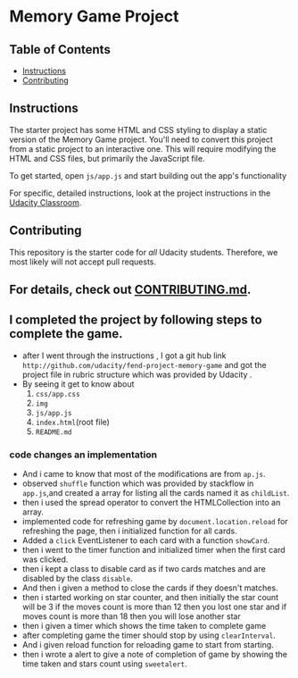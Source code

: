 # Memory Game Project

## Table of Contents

* [Instructions](#instructions)
* [Contributing](#contributing)

## Instructions

The starter project has some HTML and CSS styling to display a static version of the Memory Game project. You'll need to convert this project from a static project to an interactive one. This will require modifying the HTML and CSS files, but primarily the JavaScript file.

To get started, open `js/app.js` and start building out the app's functionality

For specific, detailed instructions, look at the project instructions in the [Udacity Classroom](https://classroom.udacity.com/me).

## Contributing

This repository is the starter code for _all_ Udacity students. Therefore, we most likely will not accept pull requests.

For details, check out [CONTRIBUTING.md](CONTRIBUTING.md).
--------------------
## I completed  the project by following steps to complete the game.
+ after I went through the instructions , I got a git hub link `http://github.com/udacity/fend-project-memory-game` and got the project file  in rubric structure which was provided by Udacity .
+ By seeing it get to know about
  1. `css/app.css`
  2. `img`
  3. `js/app.js`
  4. `index.html`(root file)
  5. `README.md`
### code changes an implementation

+ And i came to know that most of the modifications are from `ap.js`.
+ observed `shuffle` function which was provided by stackflow in `app.js`,and created a array for listing all the cards named it as `childList`.
+ then i used the spread operator to convert the HTMLCollection into an array.
+ implemented code for refreshing game by `document.location.reload` for refreshing the page, then i initialized function for all cards.  
+ Added a `click` EventListener to each card with a function `showCard`.  
+ then i went to the timer function and initialized timer when the first card was clicked.
+  then i kept a class  to disable card as if two cards matches and are disabled by the class `disable`.
+ And then i given a method to close the cards if they doesn't matches.
+ then i  started working on star counter, and  then initially the star count will be 3
   if the moves count is more than 12 then you lost one star and if moves count is more than 18 then you will lose another star
+ then i given a timer which shows the time taken to complete game
+ after completing game the timer should stop by using `clearInterval`.
+ And i given reload function for reloading game to start from starting.
+ then i wrote a alert to give a note of completion of game by showing the time taken and stars count using `sweetalert`.
